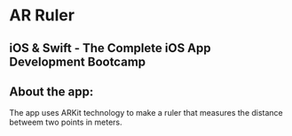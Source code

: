 # AR Ruler
## iOS & Swift - The Complete iOS App Development Bootcamp


## About the app:
The  app uses ARKit technology to  make a ruler that measures the distance  betweem two points in meters.
